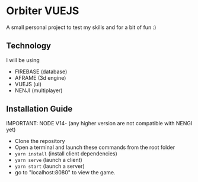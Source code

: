 # Orbiter VUEJS
A small personal project to test my skills and for a bit of fun :)

## Technology
I will be using
- FIREBASE (database)
- AFRAME (3d engine)
- VUEJS (ui)
- NENJI (multiplayer)

## Installation Guide
IMPORTANT: NODE V14- (any higher version are not compatible with NENGI yet)
- Clone the repository
- Open a terminal and launch these commands from the root folder
- ```yarn install``` (install client dependencies)
- ```yarn serve``` (launch a client)
- ```yarn start``` (launch a server)
- go to "localhost:8080" to view the game.
